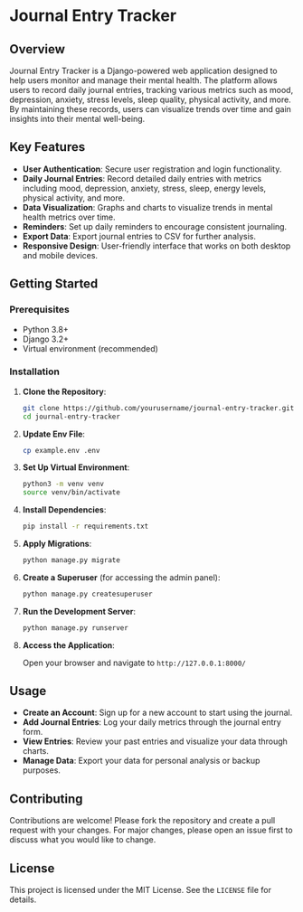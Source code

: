 # Journal Entry Tracker

## Overview

Journal Entry Tracker is a Django-powered web application designed to help users monitor and manage their mental health. The platform allows users to record daily journal entries, tracking various metrics such as mood, depression, anxiety, stress levels, sleep quality, physical activity, and more. By maintaining these records, users can visualize trends over time and gain insights into their mental well-being.

## Key Features

- **User Authentication**: Secure user registration and login functionality.
- **Daily Journal Entries**: Record detailed daily entries with metrics including mood, depression, anxiety, stress, sleep, energy levels, physical activity, and more.
- **Data Visualization**: Graphs and charts to visualize trends in mental health metrics over time.
- **Reminders**: Set up daily reminders to encourage consistent journaling.
- **Export Data**: Export journal entries to CSV for further analysis.
- **Responsive Design**: User-friendly interface that works on both desktop and mobile devices.

## Getting Started

### Prerequisites

- Python 3.8+
- Django 3.2+
- Virtual environment (recommended)

### Installation

1. **Clone the Repository**:

    ```sh
    git clone https://github.com/yourusername/journal-entry-tracker.git
    cd journal-entry-tracker
    ```

2. **Update Env File**:

    ```sh
    cp example.env .env
    ```

3. **Set Up Virtual Environment**:

    ```sh
    python3 -m venv venv
    source venv/bin/activate
    ```

4. **Install Dependencies**:

    ```sh
    pip install -r requirements.txt
    ```

5. **Apply Migrations**:

    ```sh
    python manage.py migrate
    ```

6. **Create a Superuser** (for accessing the admin panel):

    ```sh
    python manage.py createsuperuser
    ```

7. **Run the Development Server**:

    ```sh
    python manage.py runserver
    ```

8. **Access the Application**:

    Open your browser and navigate to `http://127.0.0.1:8000/`

## Usage

- **Create an Account**: Sign up for a new account to start using the journal.
- **Add Journal Entries**: Log your daily metrics through the journal entry form.
- **View Entries**: Review your past entries and visualize your data through charts.
- **Manage Data**: Export your data for personal analysis or backup purposes.

## Contributing

Contributions are welcome! Please fork the repository and create a pull request with your changes. For major changes, please open an issue first to discuss what you would like to change.

## License

This project is licensed under the MIT License. See the `LICENSE` file for details.